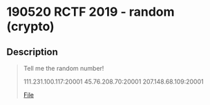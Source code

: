 190520 RCTF 2019 - random (crypto)
===

## Description

> Tell me the random number!
> 
> 111.231.100.117:20001 45.76.208.70:20001 207.148.68.109:20001
>
> [File](https://adworld.xctf.org.cn/media/uploads/task/e243088895774feabc41e05c63173268.zip)
